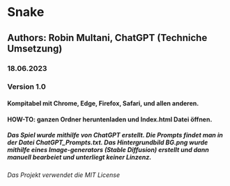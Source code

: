 # Snake
## Authors: Robin Multani, ChatGPT (Techniche Umsetzung)
### 18.06.2023
### Version 1.0
#### Kompitabel mit Chrome, Edge, Firefox, Safari, und allen anderen.
#### HOW-TO: ganzen Ordner heruntenladen und Index.html Datei öffnen. 
##### Das Spiel wurde mithilfe von ChatGPT erstellt. Die Prompts findet man in der Datei ChatGPT_Prompts.txt. Das Hintergrundbild BG.png wurde mithilfe eines Image-generators (Stable Diffusion) erstellt und dann manuell bearbeiet und unterliegt keiner Linzenz.
###### Das Projekt verwendet die MIT License
